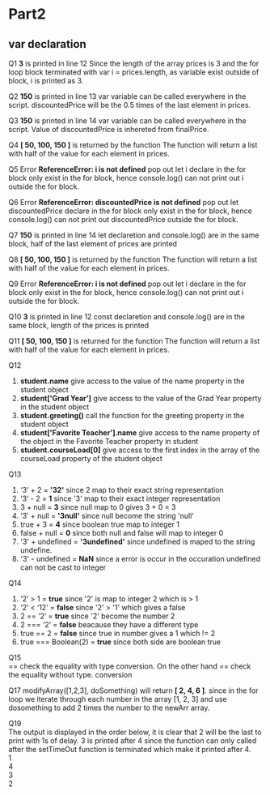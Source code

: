 # Part2

## var declaration
Q1 **3** is printed in line 12
    Since the length of the array prices is 3 and the for loop block terminated with var i = prices.length, as variable exist outside of block, i is printed as 3.

Q2 **150** is printed in line 13
    var variable can be called everywhere in the script. discountedPrice will be the 0.5 times of the last element in prices.

Q3 **150** is printed in line 14
    var variable can be called everywhere in the script. Value of discountedPrice is inhereted from finalPrice.

Q4 **[ 50, 100, 150 ]** is returned by the function
    The function will return a list with half of the value for each element in prices.

Q5 Error **ReferenceError: i is not defined** pop out
    let i declare in the for block only exist in the for block, hence console.log() can not print out i outside the for block.

Q6 Error **ReferenceError: discountedPrice is not defined** pop out
    let discountedPrice declare in the for block only exist in the for block, hence console.log() can not print out discountedPrice outside the for block.

Q7 **150** is printed in line 14
    let declaretion and console.log() are in the same block, half of the last element of prices are printed

Q8 **[ 50, 100, 150 ]** is returned by the function
    The function will return a list with half of the value for each element in prices.

Q9 Error **ReferenceError: i is not defined** pop out
    let i declare in the for block only exist in the for block, hence console.log() can not print out i outside the for block. 

Q10 **3** is printed in line 12
    const declaretion and console.log() are in the same block, length of the prices is printed

Q11 **[ 50, 100, 150 ]** is returned for the function
    The function will return a list with half of the value for each element in prices.

Q12 
1. **student.name** give access to the value of the name property in the student object
2. **student['Grad Year']** give access to the value of the Grad Year property in the student object
3. **student.greeting()** call the function for the greeting property in the student object
4. **student['Favorite Teacher'].name** give access to the name property of the object in the Favorite Teacher property in student
5. **student.courseLoad[0]** give access to the first index in the array of the courseLoad property of the student object

Q13
1. ‘3’ + 2 = **'32'** since 2 map to their exact string representation
2. ‘3’ - 2 = **1** since '3' map to their exact integer representation
3. 3 + null = **3** since null map to 0 gives 3 + 0 = 3
4. ‘3’ + null = **'3null'** since null become the string 'null'
5. true + 3 = **4** since boolean true map to integer 1
6. false + null = **0** since both null and false will map to integer 0
7. '3' + undefined = **'3undefined'** since undefined is maped to the string undefine.
8. '3' - undefined = **NaN** since a error is occur in the occuration undefined can not be cast to integer
   
Q14
1. ‘2’ > 1 = **true** since '2' is map to integer 2 which is > 1
2. ‘2’ < ‘12’ = **false** since '2' > '1' which gives a false
3. 2 == ‘2’ = **true** since '2' become the number 2
4. 2 === ‘2’ = **false** beacause they have a different type
5. true == 2 = **false** since true in number gives a 1 which != 2
6. true === Boolean(2) = **true** since both side are boolean true

Q15 <br>
    == check the equality with type conversion. On the other hand == check the equality without type. conversion

Q17 modifyArray([1,2,3], doSomething) will return **[ 2, 4, 6 ]**. 
    since in the for loop we iterate through each number in the array [1, 2, 3] and use dosomething to add 2 times the number to the newArr array.

Q19 <br>
    The output is displayed in the order below, it is clear that 2 will be the last to print with 1s of delay. 3 is printed after 4 since the function can only called after the setTimeOut function is terminated which make it printed after 4. <br>
    1<br>
    4<br>
    3<br>
    2<br>
